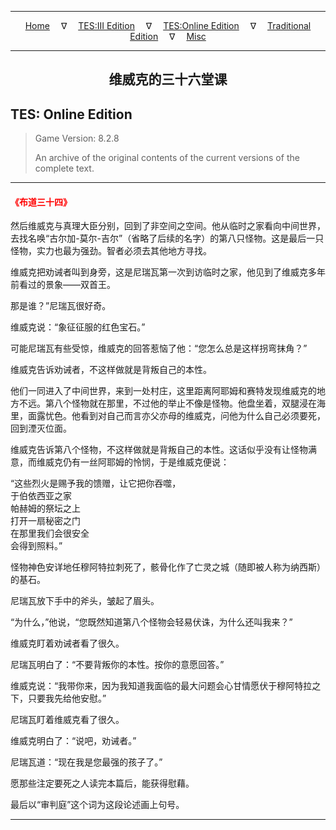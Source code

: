 
---

<!-- Jekyll Page Links -->

<center>
<a href="../../../../index.html">Home</a>
&emsp;&nabla;&emsp;
<a href="../../../index-tes3.html">TES:III Edition</a>
&emsp;&nabla;&emsp;
<a href="../../../index-teso.html">TES:Online Edition</a>
&emsp;&nabla;&emsp;
<a href="../../../index-traditional.html">Traditional Edition</a>
&emsp;&nabla;&emsp;
<a href="../../../index-misc.html">Misc</a>
</center>

<!-- Markdown Body Below: -->

---

<center>
<h2><span style="font-family:Georgia">维威克的三十六堂课</span></h2>
</center>

## TES: Online Edition

> Game Version: 8.2.8
>
> An archive of the original contents of the current versions of the complete text.

---

#### <span style="color:red">《布道三十四》</span>

然后维威克与真理大臣分别，回到了非空间之空间。他从临时之家看向中间世界，去找名唤“古尔加-莫尔-吉尔”（省略了后续的名字）的第八只怪物。这是最后一只怪物，实力也最为强劲。智者必须去其他地方寻找。

维威克把劝诫者叫到身旁，这是尼瑞瓦第一次到访临时之家，他见到了维威克多年前看过的景象——双首王。

那是谁？”尼瑞瓦很好奇。

维威克说：“象征征服的红色宝石。”

可能尼瑞瓦有些受惊，维威克的回答惹恼了他：“您怎么总是这样拐弯抹角？”

维威克告诉劝诫者，不这样做就是背叛自己的本性。

他们一同进入了中间世界，来到一处村庄，这里距离阿耶姆和赛特发现维威克的地方不远。第八个怪物就在那里，不过他的举止不像是怪物。他盘坐着，双腿浸在海里，面露忧色。他看到对自己而言亦父亦母的维威克，问他为什么自己必须要死，回到湮灭位面。

维威克告诉第八个怪物，不这样做就是背叛自己的本性。这话似乎没有让怪物满意，而维威克仍有一丝阿耶姆的怜悯，于是维威克便说：

“这些烈火是赐予我的馈赠，让它把你吞噬，\
于伯依西亚之家\
帕赫姆的祭坛之上\
打开一扇秘密之门\
在那里我们会很安全\
会得到照料。”

怪物神色安详地任穆阿特拉刺死了，骸骨化作了亡灵之城（随即被人称为纳西斯）的基石。

尼瑞瓦放下手中的斧头，皱起了眉头。

“为什么，”他说，“您既然知道第八个怪物会轻易伏诛，为什么还叫我来？”

维威克盯着劝诫者看了很久。

尼瑞瓦明白了：“不要背叛你的本性。按你的意愿回答。”

维威克说：“我带你来，因为我知道我面临的最大问题会心甘情愿伏于穆阿特拉之下，只要我先给他安慰。”

尼瑞瓦盯着维威克看了很久。

维威克明白了：“说吧，劝诫者。”

尼瑞瓦道：“现在我是您最强的孩子了。”

愿那些注定要死之人读完本篇后，能获得慰藉。

最后以“审判庭”这个词为这段论述画上句号。

---
